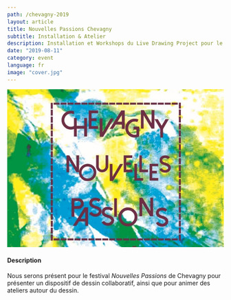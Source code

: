 ```yaml
---
path: /chevagny-2019
layout: article
title: Nouvelles Passions Chevagny
subtitle: Installation & Atelier
description: Installation et Workshops du Live Drawing Project pour le festival Nouvelles Passions Chevagny 2019, France
date: "2019-08-11"
category: event
language: fr
image: "cover.jpg"
---
```




![Cover](cover.jpg)


#### Description

Nous serons présent pour le festival _Nouvelles Passions_ de Chevagny pour présenter un dispositif de dessin collaboratif, ainsi que pour animer des ateliers autour du dessin.